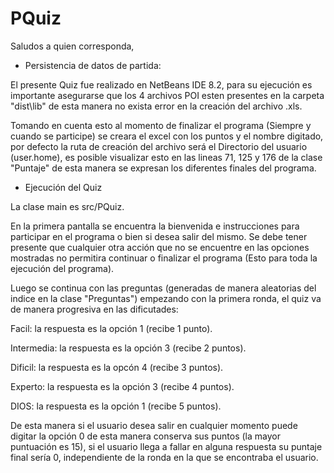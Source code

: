 # PQuiz
 Saludos a quien corresponda,

 - Persistencia de datos de partida:

 El presente Quiz fue realizado en NetBeans IDE 8.2, para su ejecución es importante asegurarse que los 4 archivos POI esten presentes en la carpeta "dist\lib\" de esta manera no exista error en la creación del archivo .xls.
 
 Tomando en cuenta esto al momento de finalizar el programa (Siempre y cuando se participe) se creara el excel con los puntos y el nombre digitado, por defecto la ruta de creación del archivo será el Directorio del usuario (user.home), es posible visualizar esto en las lineas 71, 125 y 176 de la clase "Puntaje" de esta manera se expresan los diferentes finales del programa.

 - Ejecución del Quiz
 
 La clase main es src/PQuiz.

 En la primera pantalla se encuentra la bienvenida e instrucciones para participar en el programa o bien si desea salir del mismo. Se debe tener presente que cualquier otra acción que no se encuentre en las opciones mostradas no permitira continuar o finalizar el programa (Esto para toda la ejecución del programa).

 Luego se continua con las preguntas (generadas de manera aleatorias del indice en la clase "Preguntas") empezando con la primera ronda, el quiz va de manera progresiva en las dificutades:

 Facil: la respuesta es la opción 1 (recibe 1 punto).

 Intermedia: la respuesta es la opción 3 (recibe 2 puntos).

 Dificil: la respuesta es la opcón 4 (recibe 3 puntos).

 Experto: la respuesta es la opción 3 (recibe 4 puntos).

 DIOS: la respuesta es la opción 1 (recibe 5 puntos).

 De esta manera si el usuario desea salir en cualquier momento puede digitar la opción 0 de esta manera conserva sus puntos (la mayor puntuación es 15), si el usuario llega a fallar en alguna respuesta su puntaje final sería 0, independiente de la ronda en la que se encontraba el usuario.



 

